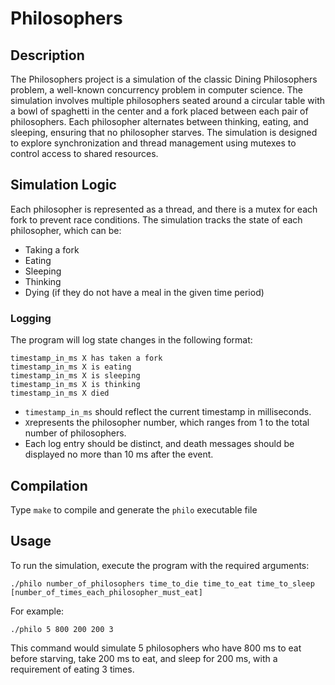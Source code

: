 <h1>Philosophers</h1>

<h2>Description</h2>

<p>The Philosophers project is a simulation of the classic Dining Philosophers problem, a well-known concurrency problem in computer science. The simulation involves multiple philosophers seated around a circular table with a bowl of spaghetti in the center and a fork placed between each pair of philosophers. Each philosopher alternates between thinking, eating, and sleeping, ensuring that no philosopher starves. The simulation is designed to explore synchronization and thread management using mutexes to control access to shared resources.</p>

<h2>Simulation Logic</h2>

Each philosopher is represented as a thread, and there is a mutex for each fork to prevent race conditions.
The simulation tracks the state of each philosopher, which can be:
<ul>
  <li>Taking a fork</li>
  <li>Eating</li>
  <li>Sleeping</li>
  <li>Thinking</li>
  <li>Dying (if they do not have a meal in the given time period)</li>
</ul>

<h3>Logging</h3>
<p>The program will log state changes in the following format:</p>
<pre><code>timestamp_in_ms X has taken a fork
timestamp_in_ms X is eating
timestamp_in_ms X is sleeping
timestamp_in_ms X is thinking
timestamp_in_ms X died</code></pre>

<ul>
  <li><code>timestamp_in_ms</code> should reflect the current timestamp in milliseconds.</li>
  <li><code>X</code>represents the philosopher number, which ranges from 1 to the total number of philosophers.</li>
  <li>Each log entry should be distinct, and death messages should be displayed no more than 10 ms after the event.</li>
</ul>

<h2>Compilation</h2>
Type <code>make</code> to compile and generate the <code>philo</code> executable file

<h2>Usage</h2>
<p>To run the simulation, execute the program with the required arguments:</p>
<pre><code>./philo number_of_philosophers time_to_die time_to_eat time_to_sleep [number_of_times_each_philosopher_must_eat]</code></pre>

<p>For example:</p>
<pre><code>./philo 5 800 200 200 3</code></pre>
This command would simulate 5 philosophers who have 800 ms to eat before starving, take 200 ms to eat, and sleep for 200 ms, with a requirement of eating 3 times.
